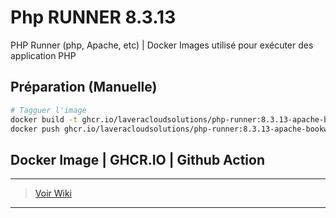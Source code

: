 # Php RUNNER 8.3.13

PHP Runner (php, Apache, etc) | Docker Images utilisé pour exécuter des application PHP

## Préparation (Manuelle)

```bash
# Tagguer l'image
docker build -t ghcr.io/laveracloudsolutions/php-runner:8.3.13-apache-bookworm .
docker push ghcr.io/laveracloudsolutions/php-runner:8.3.13-apache-bookworm
```

## Docker Image | GHCR.IO | Github Action
___
> [Voir Wiki](https://dev.azure.com/petrolavera/ArchitectureApplicative/_wiki/wikis/Architecture%20applicative/340/Images-Docker-(-GitHub))
___